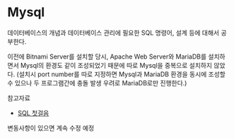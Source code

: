 # Mysql
데이터베이스의 개념과 데이터베이스 관리에 필요한 SQL 명령어, 설계 등에 대해서 공부한다.

이전에 Bitnami Server를 설치할 당시, Apache Web Server와 MariaDB를 설치하면서 Mysql의 환경도 같이 조성되었기 때문에 따로 Mysql을 중복으로 설치하지 않았다.
(설치시 port number를 따로 지정하면 Mysql과 MariaDB 환경을 동시에 조성할 수 있으나 두 프로그램간에 충돌 발생 우려로 MariaDB로만 진행한다.)

참고자료
- [SQL 첫걸음](http://www.yes24.com/Product/Goods/22744867)

변동사항이 있으면 계속 수정 예정
